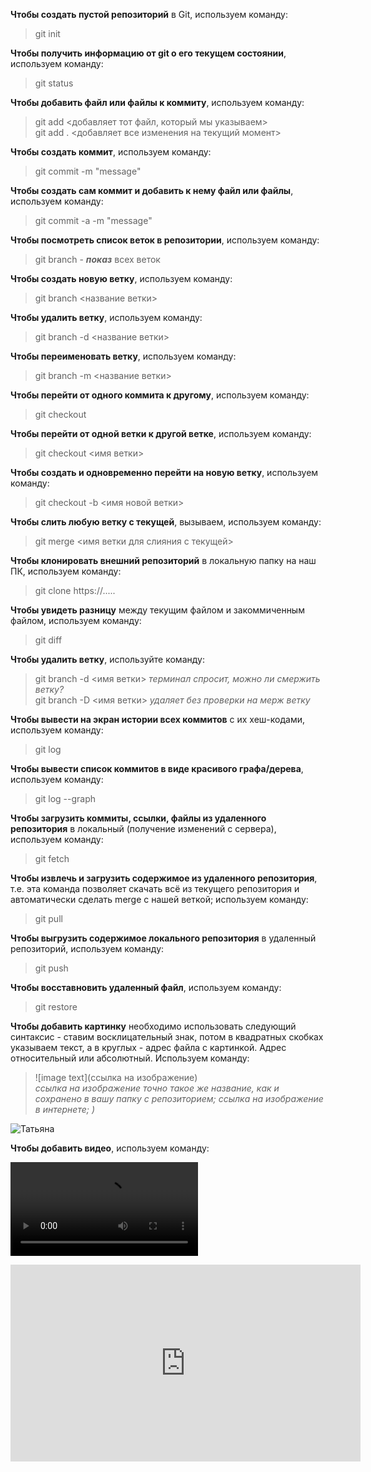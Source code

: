 **Чтобы создать пустой репозиторий** в Git,
используем команду:
> git init  

**Чтобы получить информацию от git о его текущем состоянии**, используем команду:
> git status

**Чтобы добавить файл или файлы к коммиту**, используем команду:
> git add <filename> <добавляет тот файл, который мы указываем>   
> git add . <добавляет все изменения на текущий момент>

**Чтобы создать коммит**, используем команду:
> git commit -m "message"

**Чтобы создать сам коммит и добавить к нему файл или файлы**, используем команду:
> git commit -a -m "message"

**Чтобы посмотреть список веток в репозитории**, используем команду:
> git branch - **_показ_** всех веток

**Чтобы создать новую ветку**, используем команду:
> git branch <название ветки> 

**Чтобы удалить ветку**, используем команду:
> git branch -d <название ветки>

**Чтобы переименовать ветку**, используем команду:
> git branch -m <название ветки>

**Чтобы перейти от одного коммита к другому**, используем команду:
> git checkout

**Чтобы перейти от одной ветки к другой ветке**, используем команду:
> git checkout <имя ветки>

**Чтобы создать и одновременно перейти на новую ветку**, используем команду:
> git checkout -b <имя новой ветки>

**Чтобы слить любую ветку с текущей**, вызываем, используем команду:
> git merge <имя ветки для слияния с текущей>

**Чтобы клонировать внешний репозиторий** в локальную папку на наш ПК, используем команду:
> git clone https://.....

**Чтобы увидеть разницу** между текущим файлом и закоммиченным файлом, используем команду:
> git diff

**Чтобы удалить ветку**, используйте команду:
> git branch -d <имя ветки> *терминал спросит, можно ли смержить ветку?*  
> git branch -D <имя ветки> *удаляет без проверки на мерж ветку*

**Чтобы вывести на экран истории всех коммитов** с их хеш-кодами, используем команду:
> git log

**Чтобы вывести список коммитов в виде красивого графа/дерева**, используем команду:
> git log --graph

**Чтобы загрузить коммиты, ссылки, файлы из удаленного репозитория** в локальный (получение изменений с сервера), используем команду:
> git fetch

**Чтобы извлечь и загрузить содержимое из удаленного репозитория**, т.е. эта команда позволяет скачать всё из текущего репозитория и автоматически сделать merge с нашей веткой; используем команду:
> git pull 

**Чтобы выгрузить содержимое локального репозитория** в удаленный репозиторий, используем команду:
> git push

**Чтобы восставновить удаленный файл**, используем команду:
> git restore

**Чтобы добавить картинку** необходимо использовать следующий синтаксис - ставим восклицательный знак, потом в квадратных скобках указываем текст, а в круглых - адрес файла с картинкой. Адрес относительный или абсолютный. Используем команду:
> ![image text](ссылка на изображение)  
 *ссылка на изображение точно такое же название, как и сохранено в вашу папку с репозиторием; ссылка на изображение в интернете; )*

 ![Татьяна](https://github.com/Komarovatania/image_jpg.git)

**Чтобы добавить видео**, используем команду:
 
![video](https://user-images.githubusercontent.com/59058166/181561082-b9ba24be-2240-471b-ac9f-86b451ac5337.mp4)

<iframe width="560" height="315" src="https://www.youtube.com/embed/T-2nR_dvcGY" title="YouTube video player" frameborder="0" allow="accelerometer; autoplay; clipboard-write; encrypted-media; gyroscope; picture-in-picture" allowfullscreen></iframe>
